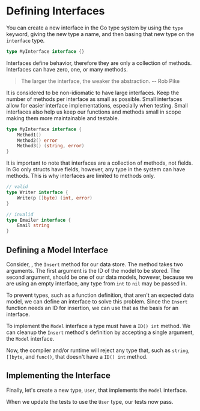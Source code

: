 # Defining Interfaces

You can create a new interface in the Go type system by using the `type` keyword, giving the new type a name, and then basing that new type on the `interface` type.

```go
type MyInterface interface {}
```

Interfaces define behavior, therefore they are only a collection of methods. Interfaces can have zero, one, or many methods.

> The larger the interface, the weaker the abstraction. -- Rob Pike

It is considered to be non-idiomatic to have large interfaces. Keep the number of methods per interface as small as possible. Small interfaces allow for easier interface implementations, especially when testing. Small interfaces also help us keep our functions and methods small in scope making them more maintainable and testable.

```go
type MyInterface interface {
	Method1()
	Method2() error
	Method3() (string, error)
}
```

It is important to note that interfaces are a collection of methods, not fields. In Go only structs have fields, however, any type in the system can have methods. This is why interfaces are limited to methods only.

```go
// valid
type Writer interface {
	Write(p []byte) (int, error)
}

// invalid
type Emailer interface {
	Email string
}
```

## Defining a Model Interface

Consider, <ref id="insert"></ref>, the `Insert` method for our data store. The method takes two arguments. The first argument is the ID of the model to be stored. The second argument, should be one of our data models, however, because we are using an empty interface, any type from `int` to `nil` may be passed in.

<figure id="insert">

<code src="src/store/start/store.go" snippet="func"></code>

</figure>

<go src="src/store/start" test="-v" code="store_test.go#example"></go>

To prevent types, such as a function definition, that aren't an expected data model, we can define an interface to solve this problem. Since the `Insert` function needs an ID for insertion, we can use that as the basis for an interface.

<go src="src/store/model" sym="Model"></go>

To implement the `Model` interface a type must have a `ID() int` method. We can cleanup the `Insert` method's definition by accepting a single argument, the `Model` interface.

<code src="src/store/model/store.go" snippet="func"></code>

Now, the compiler and/or runtime will reject any type that, such as `string`, `[]byte`, and `func()`, that doesn't have a `ID() int` method.

<go src="src/store/model" test="-v" code="store_test.go#example" exit="2"></go>

## Implementing the Interface

Finally, let's create a new type, `User`, that implements the `Model` interface.

<go src="src/store/user" sym="User"></go>

When we update the tests to use the `User` type, our tests now pass.

<go src="src/store/user" test="-v" code="store_test.go#example"></go>

<ref id="insert"></ref>
